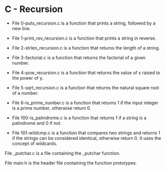 # C - Recursion

* File 0-puts_recursion.c is a function that prints a string, followed by a new line.

* File 1-print_rev_recursion.c is a function that prints a string in reverse.

* File 2-strlen_recursion.c is a function that returns the length of a string.

* File 3-factorial.c is a function that returns the factorial of a given number.

* File 4-pow_recursion.c is a function that returns the value of x raised to the power of y.

* File 5-sqrt_recursion.c is a function that returns the natural square root of a number.

* File 6-is_prime_number.c is a function that returns 1 if the input integer is a prime number, otherwise return 0.

* File 100-is_palindrome.c is a function that returns 1 if a string is a palindrome and 0 if not.

* File 101-wildcmp.c is a function that compares two strings and returns 1 if the strings can be considered identical, otherwise return 0. It uses the concept of wildcards.

File _putchar.c is a file containing the _putchar function.

File main.h is the header file containing the function prototypes.

